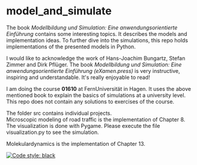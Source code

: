 # model_and_simulate

The book *Modellbildung und Simulation: Eine anwendungsorientierte Einführung* contains some interesting topics. It describes the models and implementation ideas. To further dive into the simulations, this repo holds implementations of the presented models in Python. 

I would like to acknowledge the work of Hans-Joachim Bungartz, Stefan Zimmer and Dirk Pflüger. The book *Modellbildung und Simulation: Eine anwendungsorientierte Einführung (eXamen.press)* is very instructive, inspiring and understandable. It's really enjoyable to read!

I am doing the course **01610** at FernUniversität in Hagen. It uses the above mentioned book to explain the basics of simulations at a university level. This repo does not contain any solutions to exercises of the course.

The folder src contains individual projects.  
Microscopic modeling of road traffic is the implementation of Chapter 8.  
The visualization is done with Pygame. Please execute the file visualization.py to see the simulation.

Molekulardynamics is the implementation of Chapter 13.  


[![Code style: black](https://img.shields.io/badge/code%20style-black-000000.svg)](https://github.com/psf/black)

